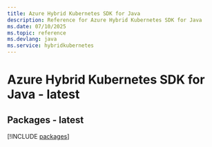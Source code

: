 ```yaml
---
title: Azure Hybrid Kubernetes SDK for Java
description: Reference for Azure Hybrid Kubernetes SDK for Java
ms.date: 07/10/2025
ms.topic: reference
ms.devlang: java
ms.service: hybridkubernetes
---
```

# Azure Hybrid Kubernetes SDK for Java - latest
## Packages - latest
[!INCLUDE [packages](hybrid-kubernetes-index.md)]